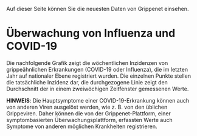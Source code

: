 Auf dieser Seite können Sie die neuesten Daten von Grippenet einsehen.
<br />

# Überwachung von Influenza und COVID-19

Die nachfolgende Grafik zeigt die wöchentlichen Inzidenzen von grippeähnlichen Erkrankungen (COVID-19 oder Influenza), die im letzten Jahr auf nationaler Ebene registriert wurden. Die einzelnen Punkte stellen die tatsächliche Inzidenz dar, die durchgezogene Linie zeigt den Durchschnitt der in einem zweiwöchigen Zeitfenster gemessenen Werte.

<lineandscatterchart
  data-url="resources/switzerland/visualizations/covid_incidence_series_de.json"
/>

<lineandscatterchart
  data-url="resources/switzerland/visualizations/ili_incidence_series_de.json"
/>

**HINWEIS**: Die Hauptsymptome einer COVID-19-Erkrankung können auch von anderen Viren ausgelöst werden, wie z. B. von den üblichen Grippeviren. Daher können die von der Grippenet-Plattform, einer symptombasierten Überwachungsplattform, erfassten Werte auch Symptome von anderen möglichen Krankheiten registrieren.
